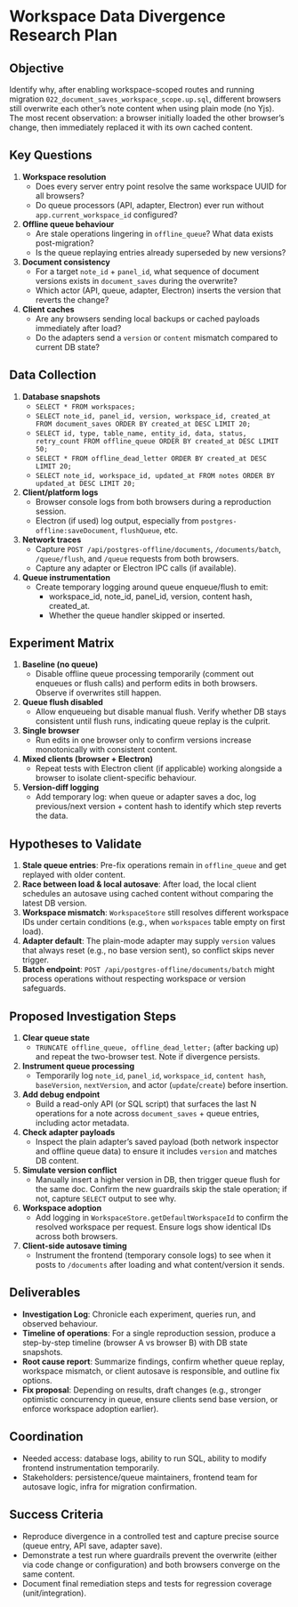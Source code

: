 # Workspace Data Divergence Research Plan

## Objective
Identify why, after enabling workspace-scoped routes and running migration `022_document_saves_workspace_scope.up.sql`, different browsers still overwrite each other’s note content when using plain mode (no Yjs). The most recent observation: a browser initially loaded the other browser’s change, then immediately replaced it with its own cached content.

## Key Questions
1. **Workspace resolution**
   - Does every server entry point resolve the same workspace UUID for all browsers?
   - Do queue processors (API, adapter, Electron) ever run without `app.current_workspace_id` configured?
2. **Offline queue behaviour**
   - Are stale operations lingering in `offline_queue`? What data exists post-migration?
   - Is the queue replaying entries already superseded by new versions?
3. **Document consistency**
   - For a target `note_id` + `panel_id`, what sequence of document versions exists in `document_saves` during the overwrite?
   - Which actor (API, queue, adapter, Electron) inserts the version that reverts the change?
4. **Client caches**
   - Are any browsers sending local backups or cached payloads immediately after load?
   - Do the adapters send a `version` or `content` mismatch compared to current DB state?

## Data Collection
1. **Database snapshots**
   - `SELECT * FROM workspaces;`
   - `SELECT note_id, panel_id, version, workspace_id, created_at FROM document_saves ORDER BY created_at DESC LIMIT 20;`
   - `SELECT id, type, table_name, entity_id, data, status, retry_count FROM offline_queue ORDER BY created_at DESC LIMIT 50;`
   - `SELECT * FROM offline_dead_letter ORDER BY created_at DESC LIMIT 20;`
   - `SELECT note_id, workspace_id, updated_at FROM notes ORDER BY updated_at DESC LIMIT 20;`
2. **Client/platform logs**
   - Browser console logs from both browsers during a reproduction session.
   - Electron (if used) log output, especially from `postgres-offline:saveDocument`, `flushQueue`, etc.
3. **Network traces**
   - Capture `POST /api/postgres-offline/documents`, `/documents/batch`, `/queue/flush`, and `/queue` requests from both browsers.
   - Capture any adapter or Electron IPC calls (if available).
4. **Queue instrumentation**
   - Create temporary logging around queue enqueue/flush to emit:
     - workspace_id, note_id, panel_id, version, content hash, created_at.
     - Whether the queue handler skipped or inserted.

## Experiment Matrix
1. **Baseline (no queue)**
   - Disable offline queue processing temporarily (comment out enqueues or flush calls) and perform edits in both browsers. Observe if overwrites still happen.
2. **Queue flush disabled**
   - Allow enqueueing but disable manual flush. Verify whether DB stays consistent until flush runs, indicating queue replay is the culprit.
3. **Single browser**
   - Run edits in one browser only to confirm versions increase monotonically with consistent content.
4. **Mixed clients (browser + Electron)**
   - Repeat tests with Electron client (if applicable) working alongside a browser to isolate client-specific behaviour.
5. **Version-diff logging**
   - Add temporary log: when queue or adapter saves a doc, log previous/next version + content hash to identify which step reverts the data.

## Hypotheses to Validate
1. **Stale queue entries**: Pre-fix operations remain in `offline_queue` and get replayed with older content.
2. **Race between load & local autosave**: After load, the local client schedules an autosave using cached content without comparing the latest DB version.
3. **Workspace mismatch**: `WorkspaceStore` still resolves different workspace IDs under certain conditions (e.g., when `workspaces` table empty on first load).
4. **Adapter default**: The plain-mode adapter may supply `version` values that always reset (e.g., no base version sent), so conflict skips never trigger.
5. **Batch endpoint**: `POST /api/postgres-offline/documents/batch` might process operations without respecting workspace or version safeguards.

## Proposed Investigation Steps
1. **Clear queue state**
   - `TRUNCATE offline_queue, offline_dead_letter;` (after backing up) and repeat the two-browser test. Note if divergence persists.
2. **Instrument queue processing**
   - Temporarily log `note_id`, `panel_id`, `workspace_id`, `content hash`, `baseVersion`, `nextVersion`, and actor (`update`/`create`) before insertion.
3. **Add debug endpoint**
   - Build a read-only API (or SQL script) that surfaces the last N operations for a note across `document_saves` + queue entries, including actor metadata.
4. **Check adapter payloads**
   - Inspect the plain adapter’s saved payload (both network inspector and offline queue data) to ensure it includes `version` and matches DB content.
5. **Simulate version conflict**
   - Manually insert a higher version in DB, then trigger queue flush for the same doc. Confirm the new guardrails skip the stale operation; if not, capture `SELECT` output to see why.
6. **Workspace adoption**
   - Add logging in `WorkspaceStore.getDefaultWorkspaceId` to confirm the resolved workspace per request. Ensure logs show identical IDs across both browsers.
7. **Client-side autosave timing**
   - Instrument the frontend (temporary console logs) to see when it posts to `/documents` after loading and what content/version it sends.

## Deliverables
- **Investigation Log**: Chronicle each experiment, queries run, and observed behaviour.
- **Timeline of operations**: For a single reproduction session, produce a step-by-step timeline (browser A vs browser B) with DB state snapshots.
- **Root cause report**: Summarize findings, confirm whether queue replay, workspace mismatch, or client autosave is responsible, and outline fix options.
- **Fix proposal**: Depending on results, draft changes (e.g., stronger optimistic concurrency in queue, ensure clients send base version, or enforce workspace adoption earlier).

## Coordination
- Needed access: database logs, ability to run SQL, ability to modify frontend instrumentation temporarily.
- Stakeholders: persistence/queue maintainers, frontend team for autosave logic, infra for migration confirmation.

## Success Criteria
- Reproduce divergence in a controlled test and capture precise source (queue entry, API save, adapter save).
- Demonstrate a test run where guardrails prevent the overwrite (either via code change or configuration) and both browsers converge on the same content.
- Document final remediation steps and tests for regression coverage (unit/integration).

